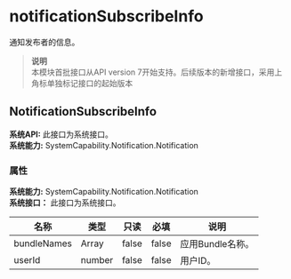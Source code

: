 # notificationSubscribeInfo    
通知发布者的信息。  
> **说明**   
>本模块首批接口从API version 7开始支持。后续版本的新增接口，采用上角标单独标记接口的起始版本  
    
## NotificationSubscribeInfo  
 **系统API:**  此接口为系统接口。  
 **系统能力:**  SystemCapability.Notification.Notification    
### 属性    
 **系统能力:**  SystemCapability.Notification.Notification    
 **系统接口：** 此接口为系统接口。    
    
| 名称 | 类型 | 只读 | 必填 | 说明 |  
| --------| --------| --------| --------| --------|  
| bundleNames | Array<string> | false | false | 应用Bundle名称。<br/> |  
| userId | number | false | false | 用户ID。 |  
